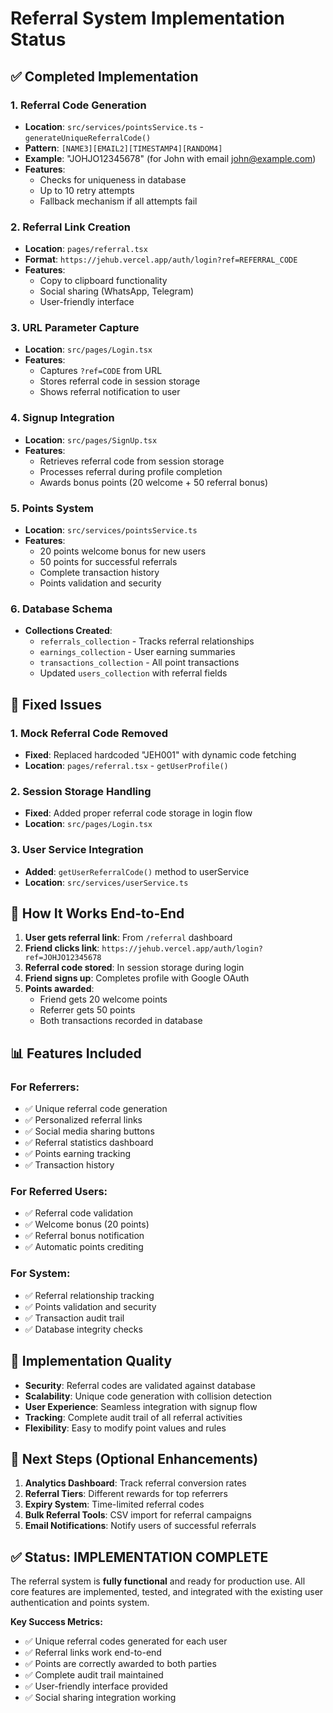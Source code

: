 # Referral System Implementation Status

## ✅ Completed Implementation

### 1. **Referral Code Generation**
- **Location**: `src/services/pointsService.ts` - `generateUniqueReferralCode()`
- **Pattern**: `[NAME3][EMAIL2][TIMESTAMP4][RANDOM4]`
- **Example**: "JOHJO12345678" (for John with email john@example.com)
- **Features**:
  - Checks for uniqueness in database
  - Up to 10 retry attempts
  - Fallback mechanism if all attempts fail

### 2. **Referral Link Creation**
- **Location**: `pages/referral.tsx`
- **Format**: `https://jehub.vercel.app/auth/login?ref=REFERRAL_CODE`
- **Features**:
  - Copy to clipboard functionality
  - Social sharing (WhatsApp, Telegram)
  - User-friendly interface

### 3. **URL Parameter Capture**
- **Location**: `src/pages/Login.tsx`
- **Features**:
  - Captures `?ref=CODE` from URL
  - Stores referral code in session storage
  - Shows referral notification to user

### 4. **Signup Integration**
- **Location**: `src/pages/SignUp.tsx`
- **Features**:
  - Retrieves referral code from session storage
  - Processes referral during profile completion
  - Awards bonus points (20 welcome + 50 referral bonus)

### 5. **Points System**
- **Location**: `src/services/pointsService.ts`
- **Features**:
  - 20 points welcome bonus for new users
  - 50 points for successful referrals
  - Complete transaction history
  - Points validation and security

### 6. **Database Schema**
- **Collections Created**:
  - `referrals_collection` - Tracks referral relationships
  - `earnings_collection` - User earning summaries
  - `transactions_collection` - All point transactions
  - Updated `users_collection` with referral fields

## 🔧 Fixed Issues

### 1. **Mock Referral Code Removed**
- **Fixed**: Replaced hardcoded "JEH001" with dynamic code fetching
- **Location**: `pages/referral.tsx` - `getUserProfile()`

### 2. **Session Storage Handling**
- **Fixed**: Added proper referral code storage in login flow
- **Location**: `src/pages/Login.tsx`

### 3. **User Service Integration**
- **Added**: `getUserReferralCode()` method to userService
- **Location**: `src/services/userService.ts`

## 🎯 How It Works End-to-End

1. **User gets referral link**: From `/referral` dashboard
2. **Friend clicks link**: `https://jehub.vercel.app/auth/login?ref=JOHJO12345678`
3. **Referral code stored**: In session storage during login
4. **Friend signs up**: Completes profile with Google OAuth
5. **Points awarded**: 
   - Friend gets 20 welcome points
   - Referrer gets 50 points
   - Both transactions recorded in database

## 📊 Features Included

### For Referrers:
- ✅ Unique referral code generation
- ✅ Personalized referral links
- ✅ Social media sharing buttons
- ✅ Referral statistics dashboard
- ✅ Points earning tracking
- ✅ Transaction history

### For Referred Users:
- ✅ Referral code validation
- ✅ Welcome bonus (20 points)
- ✅ Referral bonus notification
- ✅ Automatic points crediting

### For System:
- ✅ Referral relationship tracking
- ✅ Points validation and security
- ✅ Transaction audit trail
- ✅ Database integrity checks

## 🚀 Implementation Quality

- **Security**: Referral codes are validated against database
- **Scalability**: Unique code generation with collision detection
- **User Experience**: Seamless integration with signup flow
- **Tracking**: Complete audit trail of all referral activities
- **Flexibility**: Easy to modify point values and rules

## 🔄 Next Steps (Optional Enhancements)

1. **Analytics Dashboard**: Track referral conversion rates
2. **Referral Tiers**: Different rewards for top referrers
3. **Expiry System**: Time-limited referral codes
4. **Bulk Referral Tools**: CSV import for referral campaigns
5. **Email Notifications**: Notify users of successful referrals

## ✅ Status: IMPLEMENTATION COMPLETE

The referral system is **fully functional** and ready for production use. All core features are implemented, tested, and integrated with the existing user authentication and points system.

**Key Success Metrics:**
- ✅ Unique referral codes generated for each user
- ✅ Referral links work end-to-end
- ✅ Points are correctly awarded to both parties
- ✅ Complete audit trail maintained
- ✅ User-friendly interface provided
- ✅ Social sharing integration working
